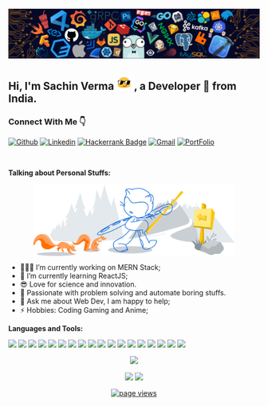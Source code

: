 <p align="center">
  <img alt="Header Image" src="https://raw.githubusercontent.com/0xdevsachin/0xdevsachin/main/img/top_image.png" />
</p>


<!--
**0xdevsachin/0xdevsachin** is a ✨ _special_ ✨ repository because its `README.md` (this file) appears on your GitHub profile.

Here are some ideas to get you started:

- 🔭 I’m currently working on ...
- 🌱 I’m currently learning ...
- 👯 I’m looking to collaborate on ...
- 🤔 I’m looking for help with ...
- 💬 Ask me about ...
- 📫 How to reach me: ...
- 😄 Pronouns: ...
- ⚡ Fun fact: ...
-->
<!-- Your title -->
## Hi, I'm Sachin Verma <img src="https://raw.githubusercontent.com/0xdevsachin/0xdevsachin/main/img/cool.gif" width="30px"> , a Developer 🚀 from India.

<!-- Your badges
You can use the website to generate badges: https://shields.io/
-->
### Connect With Me 👇
[![Github](https://img.shields.io/badge/-Github-000?style=flat&logo=Github&logoColor=white)](https://github.com/0xdevsachin)
[![Linkedin](https://img.shields.io/badge/-LinkedIn-blue?style=flat&logo=Linkedin&logoColor=white)](https://www.linkedin.com/in/0xsachin/)
[![Hackerrank Badge](https://img.shields.io/badge/-Hackerrank-2EC866?style=flat-square&logo=HackerRank&logoColor=white&link=https://www.hackerrank.com/0xsachin)](https://www.hackerrank.com/0xsachin)
[![Gmail](https://img.shields.io/badge/-Gmail-c14438?style=flat&logo=Gmail&logoColor=white)](mailto:sachinverma00011@gmail.com)
[![PortFolio](https://img.shields.io/badge/-Portfolio-c14438?style=flat&logoColor=white)](https://sachin-verma.herokuapp.com)

&nbsp;

<!-- Talking about you -->
**Talking about Personal Stuffs:**

<p align="center">
<img width="80%" align="center" alt="Github" src="https://raw.githubusercontent.com/0xdevsachin/0xdevsachin/main/img/git-header.svg" />
</p>

- 👨🏽‍💻 I’m currently working on MERN Stack;
- 🌱 I’m currently learning ReactJS; 
- 😎 Love for science and innovation.
- 💓 Passionate with problem solving and automate boring stuffs.
- 💬 Ask me about Web Dev, I am happy to help;
- ⚡️ Hobbies: Coding Gaming and Anime;


**Languages and Tools:** 

<!-- Your github readme stats
You can use this api: https://github.com/anuraghazra/github-readme-stats
-->
<p>
  <!-- Your languages and tools. Be careful with the alignment. 
  You can use this sites to get logos: https://www.vectorlogo.zone or https://simpleicons.org/
  -->
  <code><img width="10%" src="https://www.vectorlogo.zone/logos/python/python-ar21.svg"></code>
  <code><img width="10%" src="https://www.vectorlogo.zone/logos/java/java-ar21.svg"></code>
  <code><img width="10%" src="https://www.vectorlogo.zone/logos/w3_html5/w3_html5-ar21.svg"></code>
  <code><img width="10%" src="https://www.vectorlogo.zone/logos/netlifyapp_watercss/netlifyapp_watercss-ar21.svg"></code>
  <code><img width="10%" src="https://www.vectorlogo.zone/logos/javascript/javascript-ar21.svg"></code>
  <code><img width="10%" src="https://www.vectorlogo.zone/logos/jquery/jquery-ar21.svg"></code>
  <code><img width="10%" src="https://www.vectorlogo.zone/logos/expressjs/expressjs-ar21.svg"></code>
  <code><img width="10%" src="https://www.vectorlogo.zone/logos/reactjs/reactjs-ar21.svg"></code>
  <code><img width="10%" src="https://www.vectorlogo.zone/logos/nodejs/nodejs-ar21.svg"></code>
  <code><img width="10%" src="https://www.vectorlogo.zone/logos/npmjs/npmjs-ar21.svg"></code>
  <code><img width="10%" src="https://www.vectorlogo.zone/logos/pocoo_flask/pocoo_flask-ar21.svg"></code>
  <code><img width="10%" src="https://www.vectorlogo.zone/logos/mysql/mysql-ar21.svg"></code>
  <code><img width="10%" src="https://www.vectorlogo.zone/logos/mongodb/mongodb-ar21.svg"></code>
  <code><img width="10%" src="https://www.vectorlogo.zone/logos/firebase/firebase-ar21.svg"></code>
  <code><img width="10%" src="https://www.vectorlogo.zone/logos/git-scm/git-scm-ar21.svg"></code>
  <code><img width="10%" src="https://www.vectorlogo.zone/logos/github/github-ar21.svg"></code>
  <code><img width="10%" src="https://www.vectorlogo.zone/logos/visualstudio_code/visualstudio_code-ar21.svg"></code>
  <code><img width="10%" src="https://www.vectorlogo.zone/logos/linux/linux-ar21.svg"></code>

</p>
<p align="center">
        <img height="137px" src="https://github-readme-streak-stats.herokuapp.com/?user=0xdevsachin&hide_border=true&theme=nightowl" />
    </p>
<p align="center">
    <img height="137px" src="https://github-readme-stats.vercel.app/api?username=0xdevsachin&hide_title=true&hide_border=true&show_icons=true&include_all_commits=true&count_private=true&line_height=21&theme=nightowl" /> <img height="137px" src="https://github-readme-stats.vercel.app/api/top-langs/?username=0xdevsachin&hide=html&hide_title=true&hide_border=true&layout=compact&langs_count=8&theme=nightowl" />
    </p>
    
<p align="center">
  <a href="https://github.com/0xdevsachin">
    <img src="https://komarev.com/ghpvc/?username=0xdevsachin" alt="page views" />
  </a>
</p>


